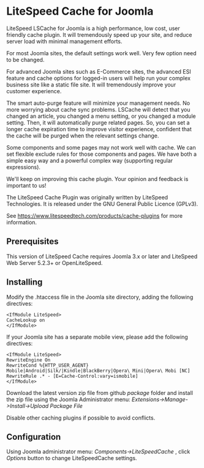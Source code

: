 LiteSpeed Cache for Joomla
============================
LiteSpeed LSCache for Joomla is a high performance, low cost, user friendly cache plugin. It will tremendously speed up your site, and reduce server load with minimal management efforts.

For most Joomla sites, the default settings work well. Very few option need to be changed.

For advanced Joomla sites such as E-Commerce sites, the advanced ESI feature and cache options for logged-in users will help run your complex business site like a static file site. It will tremendously improve your customer experience.

The smart auto-purge feature will minimize your management needs. No more worrying about cache sync problems. LSCache will detect that you changed an article, you changed a menu setting, or you changed a module setting. Then, it will automatically purge related pages. So, you can set a longer cache expiration time to improve visitor experience, confident that the cache will be purged when the relevant settings change.

Some components and some pages may not work well with cache. We can set flexible exclude rules for those components and pages. We have both a simple easy way and a powerful complex way (supporting regular expressions).

We'll keep on improving this cache plugin. Your opinion and feedback is important to us!

The LiteSpeed Cache Plugin was originally written by LiteSpeed Technologies. It is released under the GNU General Public Licence 
(GPLv3).

See https://www.litespeedtech.com/products/cache-plugins for more information.



Prerequisites
-------------
This version of LiteSpeed Cache requires Joomla 3.x or later and LiteSpeed Web Server 5.2.3+ or OpenLiteSpeed.



Installing
-------------
Modify the .htaccess file in the Joomla site directory, adding the following directives:

    <IfModule LiteSpeed>
    CacheLookup on
    </IfModule>

If your Joomla site has a separate mobile view, please add the following directives:

    <IfModule LiteSpeed>
    RewriteEngine On
    RewriteCond %{HTTP_USER_AGENT} Mobile|Android|Silk/|Kindle|BlackBerry|Opera\ Mini|Opera\ Mobi [NC] RewriteRule .* - [E=Cache-Control:vary=ismobile]
    </IfModule>

Download the latest version zip file from github *package* folder and install the zip file using the Joomla Administrator menu: 
*Extensions->Manage->Install->Upload Package File*

Disable other caching plugins if possible to avoid conflicts. 


Configuration
--------------

Using Joomla administrator menu: *Components->LiteSpeedCache* , click *Options* button to change LiteSpeedCache settings.
